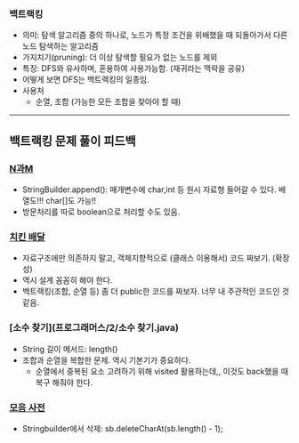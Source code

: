 ### 백트랙킹
- 의미: 탐색 알고리즘 중의 하나로, 노드가 특정 조건을 위배했을 때 되돌아가서 다른 노드 탐색하는 알고리즘
- 가지치기(pruning): 더 이상 탐색할 필요가 없는 노드를 제외
- 특징: DFS와 유사하며, 혼용하여 사용가능함. (재귀라는 맥락을 공유)
- 어떻게 보면 DFS는 백트랙킹의 일종임. 
- 사용처
  - 순열, 조합 (가능한 모든 조합을 찾아야 할 때)

---

## 백트랙킹 문제 풀이 피드백
### [N과M](백준/Silver/15649. N과 M （1）)
- StringBuilder.append(): 매개변수에 char,int 등 원시 자료형 들어갈 수 있다. 배열도!!! char[]도 가능!!
- 방문처리를 따로 boolean으로 처리할 수도 있음.

### [치킨 배달](백준/Gold/15686. 치킨 배달)
- 자료구조에만 의존하지 말고, 객체지향적으로 (클래스 이용해서) 코드 짜보기. (확장성)
- 역시 설계 꼼꼼히 해야 한다.
- 백트랙킹(조합, 순열 등) 좀 더 public한 코드를 짜보자. 너무 내 주관적인 코드인 것 같음. 

### [소수 찾기](프로그래머스/2/소수 찾기.java)
- String 길이 메서드: length()
- 조합과 순열을 복합한 문제. 역시 기본기가 중요하다. 
  - 순열에서 중복된 요소 고려하기 위해 visited 활용하는데,, 이것도 back했을 때 복구 해줘야 한다. 

### [모음 사전]()
- Stringbuilder에서 삭제: sb.deleteCharAt(sb.length() - 1);